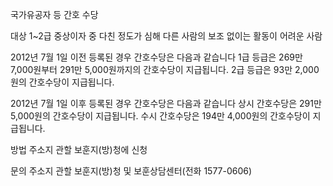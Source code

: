 국가유공자 등 간호 수당

대상 1~2급 중상이자 중 다친 정도가 심해 다른 사람의 보조 없이는 활동이 어려운 사람

2012년 7월 1일 이전 등록된 경우 간호수당은 다음과 같습니다
1급 등급은 269만 7,000원부터 291만 5,000원까지의 간호수당이 지급됩니다.
2급 등급은 93만 2,000원의 간호수당이 지급됩니다.

2012년 7월 1일 이후 등록된 경우 간호수당은 다음과 같습니다
상시 간호수당은 291만 5,000원의 간호수당이 지급됩니다.
수시 간호수당은 194만 4,000원의 간호수당이 지급됩니다.

방법 주소지 관할 보훈지(방)청에 신청

문의 주소지 관할 보훈지(방)청 및 보훈상담센터(전화 1577-0606)

